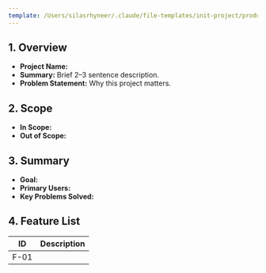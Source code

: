 ```yaml
---
template: /Users/silasrhyneer/.claude/file-templates/init-project/product-requirements.md
---
```


## 1. Overview
- **Project Name:**
- **Summary:** Brief 2–3 sentence description.
- **Problem Statement:** Why this project matters.

## 2. Scope
- **In Scope:**
- **Out of Scope:**

## 3. Summary
- **Goal:**
- **Primary Users:**
- **Key Problems Solved:**

## 4. Feature List
| ID | Description |
|----|--------------|
| F-01 |  |